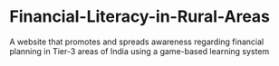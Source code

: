 # Financial-Literacy-in-Rural-Areas
A website that promotes and spreads awareness regarding financial planning in Tier-3 areas of India using a game-based learning system
